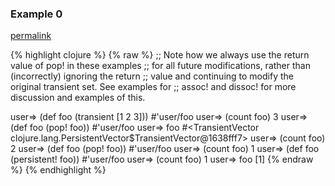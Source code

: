 ### Example 0
[permalink](#example-0)

{% highlight clojure %}
{% raw %}
;; Note how we always use the return value of pop! in these examples
;; for all future modifications, rather than (incorrectly) ignoring the return
;; value and continuing to modify the original transient set.  See examples for
;; assoc! and dissoc! for more discussion and examples of this.

user=> (def foo (transient [1 2 3]))
#'user/foo
user=> (count foo)
3
user=> (def foo (pop! foo))
#'user/foo
user=> foo
#<TransientVector clojure.lang.PersistentVector$TransientVector@1638fff7>
user=> (count foo)
2
user=> (def foo (pop! foo))
#'user/foo
user=> (count foo)
1
user=> (def foo (persistent! foo))
#'user/foo
user=> (count foo)
1
user=> foo
[1]
{% endraw %}
{% endhighlight %}


